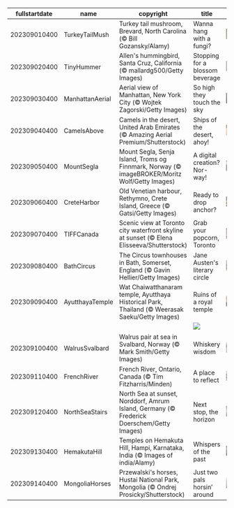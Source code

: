 |fullstartdate|name|copyright|title|image|
|--|--|--|--|--|
202309010400|TurkeyTailMush|Turkey tail mushroom, Brevard, North Carolina (© Bill Gozansky/Alamy)|Wanna hang with a fungi?|![](/en-CA/2023/09/202309010400TurkeyTailMush.jpg)|
202309020400|TinyHummer|Allen's hummingbird, Santa Cruz, California (© mallardg500/Getty Images)|Stopping for a blossom beverage|![](/en-CA/2023/09/202309020400TinyHummer.jpg)|
202309030400|ManhattanAerial|Aerial view of Manhattan, New York City (© Wojtek Zagorski/Getty Images)|So high they touch the sky|![](/en-CA/2023/09/202309030400ManhattanAerial.jpg)|
202309040400|CamelsAbove|Camels in the desert, United Arab Emirates (© Amazing Aerial Premium/Shutterstock)|Ships of the desert, ahoy!|![](/en-CA/2023/09/202309040400CamelsAbove.jpg)|
202309050400|MountSegla|Mount Segla, Senja Island, Troms og Finnmark, Norway (© imageBROKER/Moritz Wolf/Getty Images)|A digital creation? Nor-way!|![](/en-CA/2023/09/202309050400MountSegla.jpg)|
202309060400|CreteHarbor|Old Venetian harbour, Rethymno, Crete Island, Greece (© Gatsi/Getty Images)|Ready to drop anchor?|![](/en-CA/2023/09/202309060400CreteHarbor.jpg)|
202309070400|TIFFCanada|Scenic view at Toronto city waterfront skyline at sunset (© Elena Elisseeva/Shutterstock)|Grab your popcorn, Toronto|![](/en-CA/2023/09/202309070400TIFFCanada.jpg)|
202309080400|BathCircus|The Circus townhouses in Bath, Somerset, England (© Gavin Hellier/Getty Images)|Jane Austen's literary circle|![](/en-CA/2023/09/202309080400BathCircus.jpg)|
202309090400|AyutthayaTemple|Wat Chaiwatthanaram temple, Ayutthaya Historical Park, Thailand (© Weerasak Saeku/Getty Images)|Ruins of a royal temple|![](/en-CA/2023/09/202309090400AyutthayaTemple.jpg)|
||||![](/en-CA/2023/09/.jpg)|
202309100400|WalrusSvalbard|Walrus pair at sea in Svalbard, Norway (© Mark Smith/Getty Images)|Whiskery wisdom|![](/en-CA/2023/09/202309100400WalrusSvalbard.jpg)|
202309110400|FrenchRiver|French River, Ontario, Canada (© Tim Fitzharris/Minden)|A place to reflect|![](/en-CA/2023/09/202309110400FrenchRiver.jpg)|
202309120400|NorthSeaStairs|North Sea at sunset, Norddorf, Amrum Island, Germany (© Frederick Doerschem/Getty Images)|Next stop, the horizon|![](/en-CA/2023/09/202309120400NorthSeaStairs.jpg)|
202309130400|HemakutaHill|Temples on Hemakuta Hill, Hampi, Karnataka, India (© Images of india/Alamy)|Whispers of the past|![](/en-CA/2023/09/202309130400HemakutaHill.jpg)|
202309140400|MongoliaHorses|Przewalski's horses, Hustai National Park, Mongolia (© Ondrej Prosicky/Shutterstock)|Just two pals horsin’ around|![](/en-CA/2023/09/202309140400MongoliaHorses.jpg)|
